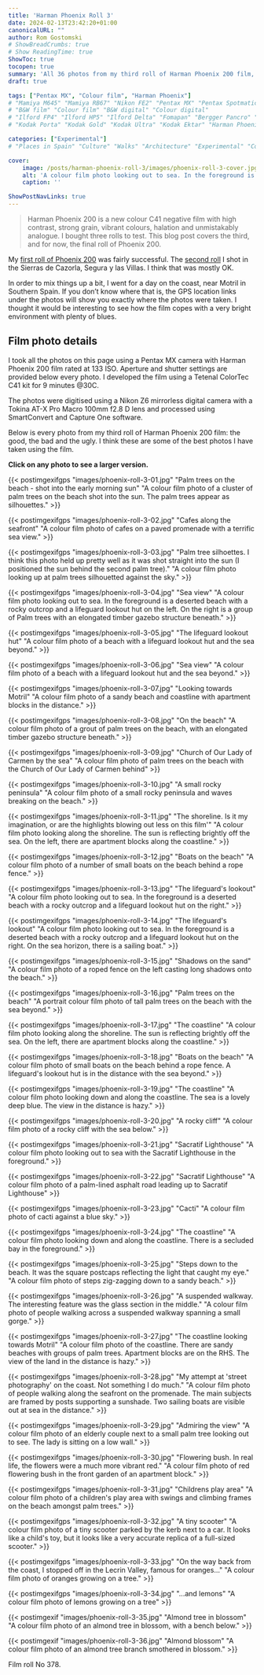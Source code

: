 ```yaml
---
title: 'Harman Phoenix Roll 3'
date: 2024-02-13T23:42:20+01:00
canonicalURL: ""
author: Rom Gostomski
# ShowBreadCrumbs: true
# Show ReadingTime: true
ShowToc: true
tocopen: true
summary: 'All 36 photos from my third roll of Harman Phoenix 200 film, shot mostly on the coast near Motril. I think these are my best Phoenix 200 photos so far.' # The summary appears as the Google description and also on the posts list page. If you also want it to appear on the page, use description instead of summary.
draft: true

tags: ["Pentax MX", "Colour film", "Harman Phoenix"]
# "Mamiya M645" "Mamiya RB67" "Nikon FE2" "Pentax MX" "Pentax Spotmatic" "Pinhole" "Horseman VH-R" "Zeis Ikon Ikoflex" "Zeiss Super Ikonta"
# "B&W film" "Colour film" "B&W digital" "Colour digital"
# "Ilford FP4" "Ilford HP5" "Ilford Delta" "Fomapan" "Bergger Pancro" "Rollei RPX" "Kentmere"
# "Kodak Porta" "Kodak Gold" "Kodak Ultra" "Kodak Ektar" "Harman Phoenix"

categories: ["Experimental"]
# "Places in Spain" "Culture" "Walks" "Architecture" "Experimental" "Cortijo" "Via Verde" "White village"

cover:
    image: /posts/harman-phoenix-roll-3/images/phoenix-roll-3-cover.jpg
    alt: 'A colour film photo looking out to sea. In the foreground is a deserted beach with a rocky outcrop and a lifeguard lookout hut on the right. On the sea horizon, there is a sailing boat.'
    caption: ''

ShowPostNavLinks: true
---
```

> Harman Phoenix 200 is a new colour C41 negative film with high contrast, strong grain, vibrant colours, halation and unmistakably analogue. I bought three rolls to test. This blog post covers the third, and for now, the final roll of Phoenix 200.

My [first roll of Phoenix 200](/posts/harman-phoenix-200/) was fairly successful. The [second roll](https://grainyphotos.com/posts/harman-phoenix-roll-2/) I shot in the Sierras de Cazorla, Segura y las Villas. I think that was mostly OK.

In order to mix things up a bit, I went for a day on the coast, near Motril in Southern Spain. If you don’t know where that is, the GPS location links under the photos will show you exactly where the photos were taken. I thought it would be interesting to see how the film copes with a very bright environment with plenty of blues.

## Film photo details

I took all the photos on this page using a Pentax MX camera with Harman Phoenix 200 film rated at 133 ISO. Aperture and shutter settings are provided below every photo. I developed the film using a Tetenal ColorTec C41 kit for 9 minutes @30C.

The photos were digitised using a Nikon Z6 mirrorless digital camera with a Tokina AT-X Pro Macro 100mm f2.8 D lens and processed using SmartConvert and Capture One software.

Below is every photo from my third roll of Harman Phoenix 200 film: the good, the bad and the ugly. I think these are some of the best photos I have taken using the film.

**Click on any photo to see a larger version.**

{{< postimgexifgps "images/phoenix-roll-3-01.jpg" 
"Palm trees on the beach - shot into the early morning sun" 
"A colour film photo of a cluster of palm trees on the beach shot into the sun. The palm trees appear as silhouettes." >}}

{{< postimgexifgps "images/phoenix-roll-3-02.jpg" 
"Cafes along the seafront" 
"A colour film photo of cafes on a paved promenade with a terrific sea view." >}}

{{< postimgexifgps "images/phoenix-roll-3-03.jpg" 
"Palm tree silhoettes. I think this photo held up pretty well as it was shot straight into the sun (I positioned the sun behind the second palm tree)." 
"A colour film photo looking up at palm trees silhouetted against the sky." >}}

{{< postimgexifgps "images/phoenix-roll-3-04.jpg" 
"Sea view" 
"A colour film photo looking out to sea. In the foreground is a deserted beach with a rocky outcrop and a lifeguard lookout hut on the left. On the right is a group of Palm trees with an elongated timber gazebo structure beneath." >}}

{{< postimgexifgps "images/phoenix-roll-3-05.jpg" 
"The lifeguard lookout hut" 
"A colour film photo of a beach with a lifeguard lookout hut and the sea beyond." >}}

{{< postimgexifgps "images/phoenix-roll-3-06.jpg" 
"Sea view" 
"A colour film photo of a beach with a lifeguard lookout hut and the sea beyond." >}}

{{< postimgexifgps "images/phoenix-roll-3-07.jpg" 
"Looking towards Motril" 
"A colour film photo of a sandy beach and coastline with apartment blocks in the distance." >}}

{{< postimgexifgps "images/phoenix-roll-3-08.jpg" 
"On the beach" 
"A colour film photo of a grout of palm trees on the beach, with an elongated timber gazebo structure beneath." >}}

{{< postimgexifgps "images/phoenix-roll-3-09.jpg" 
"Church of Our Lady of Carmen by the sea" 
"A colour film photo of palm trees on the beach with the Church of Our Lady of Carmen behind" >}}

{{< postimgexifgps "images/phoenix-roll-3-10.jpg" 
"A small rocky peninsula" 
"A colour film photo of a small rocky peninsula and waves breaking on the beach." >}}

{{< postimgexifgps "images/phoenix-roll-3-11.jpg" 
"The shoreline. Is it my imagination, or are the highlights blowing out less on this film'" 
"A colour film photo looking along the shoreline. The sun is reflecting brightly off the sea. On the left, there are apartment blocks along the coastline." >}}

{{< postimgexifgps "images/phoenix-roll-3-12.jpg" 
"Boats on the beach" 
"A colour film photo of a number of small boats on the beach behind a rope fence." >}}

{{< postimgexifgps "images/phoenix-roll-3-13.jpg" 
"The lifeguard's lookout" 
"A colour film photo looking out to sea. In the foreground is a deserted beach with a rocky outcrop and a lifeguard lookout hut on the right." >}}

{{< postimgexifgps "images/phoenix-roll-3-14.jpg" 
"The lifeguard's lookout" 
"A colour film photo looking out to sea. In the foreground is a deserted beach with a rocky outcrop and a lifeguard lookout hut on the right. On the sea horizon, there is a sailing boat." >}}

{{< postimgexifgps "images/phoenix-roll-3-15.jpg" 
"Shadows on the sand" 
"A colour film photo of a roped fence on the left casting long shadows onto the beach." >}}

{{< postimgexifgps "images/phoenix-roll-3-16.jpg" 
"Palm trees on the beach" 
"A portrait colour film photo of tall palm trees on the beach with the sea beyond." >}}

{{< postimgexifgps "images/phoenix-roll-3-17.jpg" 
"The coastline" 
"A colour film photo looking along the shoreline. The sun is reflecting brightly off the sea. On the left, there are apartment blocks along the coastline." >}}

{{< postimgexifgps "images/phoenix-roll-3-18.jpg" 
"Boats on the beach" 
"A colour film photo of small boats on the beach behind a rope fence. A lifeguard's lookout hut is in the distance with the sea beyond." >}}

{{< postimgexifgps "images/phoenix-roll-3-19.jpg" 
"The coastline" 
"A colour film photo looking down and along the coastline. The sea is a lovely deep blue. The view in the distance is hazy." >}}

{{< postimgexifgps "images/phoenix-roll-3-20.jpg" 
"A rocky cliff" 
"A colour film photo of a rocky cliff with the sea below." >}}

{{< postimgexifgps "images/phoenix-roll-3-21.jpg" 
"Sacratif Lighthouse" 
"A colour film photo looking out to sea with the Sacratif Lighthouse in the foreground." >}}

{{< postimgexifgps "images/phoenix-roll-3-22.jpg" 
"Sacratif Lighthouse" 
"A colour film photo of a palm-lined asphalt road leading up to Sacratif Lighthouse" >}}

{{< postimgexifgps "images/phoenix-roll-3-23.jpg" 
"Cacti" 
"A colour film photo of cacti against a blue sky." >}}

{{< postimgexifgps "images/phoenix-roll-3-24.jpg" 
"The coastline" 
"A colour film photo looking down and along the coastline. There is a secluded bay in the foreground." >}}

{{< postimgexifgps "images/phoenix-roll-3-25.jpg" 
"Steps down to the beach. It was the square postcaps reflecting the light that caught my eye." 
"A colour film photo of steps zig-zagging down to a sandy beach." >}}

{{< postimgexifgps "images/phoenix-roll-3-26.jpg" 
"A suspended walkway. The interesting feature was the glass section in the middle." 
"A colour film photo of people walking across a suspended walkway spanning a small gorge." >}}

{{< postimgexifgps "images/phoenix-roll-3-27.jpg" 
"The coastline looking towards Motril" 
"A colour film photo of the coastline. There are sandy beaches with groups of palm trees. Apartment blocks are on the RHS. The view of the land in the distance is hazy." >}}

{{< postimgexifgps "images/phoenix-roll-3-28.jpg" 
"My attempt at 'street photography' on the coast. Not something I do much." 
"A colour film photo of people walking along the seafront on the promenade. The main subjects are framed by posts supporting a sunshade. Two sailing boats are visible out at sea in the distance." >}}

{{< postimgexifgps "images/phoenix-roll-3-29.jpg" 
"Admiring the view" 
"A colour film photo of an elderly couple next to a small palm tree looking out to see. The lady is sitting on a low wall." >}}

{{< postimgexifgps "images/phoenix-roll-3-30.jpg" 
"Flowering bush. In real life, the flowers were a much more vibrant red." 
"A colour film photo of red flowering bush in the front garden of an apartment block." >}}

{{< postimgexifgps "images/phoenix-roll-3-31.jpg" 
"Childrens play area" 
"A colour film photo of a children's play area with swings and climbing frames on the beach amongst palm trees." >}}

{{< postimgexifgps "images/phoenix-roll-3-32.jpg" 
"A tiny scooter" 
"A colour film photo of a tiny scooter parked by the kerb next to a car. It looks like a child's toy, but it looks like a very accurate replica of a full-sized scooter." >}}

{{< postimgexifgps "images/phoenix-roll-3-33.jpg" 
"On the way back from the coast, I stopped off in the Lecrin Valley, famous for oranges..." 
"A colour film photo of oranges growing on a tree." >}}

{{< postimgexifgps "images/phoenix-roll-3-34.jpg" 
"...and lemons" 
"A colour film photo of lemons growing on a tree" >}}

{{< postimgexif "images/phoenix-roll-3-35.jpg" 
"Almond tree in blossom" 
"A colour film photo of an almond tree in blossom, with a bench below." >}}

{{< postimgexif "images/phoenix-roll-3-36.jpg" 
"Almond blossom" 
"A colour film photo of an almond tree branch smothered in blossom." >}}

Film roll No 378.
